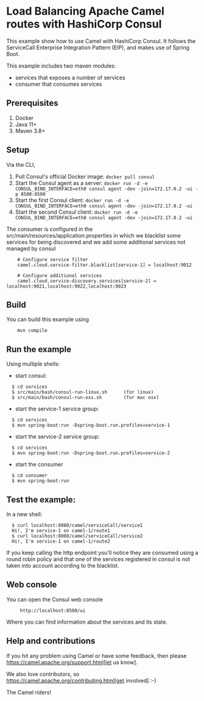 Load Balancing Apache Camel routes with HashiCorp Consul
==========================================

This example show how to use Camel with HashiCorp Consul.  It follows the ServiceCall Enterprise Integration Pattern (EIP), and makes use of Spring Boot.

This example includes two maven modules:

 - services that exposes a number of services
 - consumer that consumes services

## Prerequisites

1. Docker
2. Java 11+
3. Maven 3.8+

## Setup

Via the CLI,
1. Pull Consul's official Docker image: `docker pull consul`
1. Start the Consul agent as a server: `docker run -d -e CONSUL_BIND_INTERFACE=eth0 consul agent -dev -join=172.17.0.2 -ui -p 8500:8500`
1. Start the first Consul client: `docker run -d -e CONSUL_BIND_INTERFACE=eth0 consul agent -dev -join=172.17.0.2 -ui`
1. Start the second Consul client: `docker run -d -e CONSUL_BIND_INTERFACE=eth0 consul agent -dev -join=172.17.0.2 -ui`

The consumer is configured in the src/main/resources/application.properties in which we blacklist some services for being discovered and we add some additional services not managed by consul

```
    # Configure service filter
    camel.cloud.service-filter.blacklist[service-1] = localhost:9012

    # Configure additional services
    camel.cloud.service-discovery.services[service-2] = localhost:9021,localhost:9022,localhost:9023
```

## Build

You can build this example using

```
    mvn compile
```

## Run the example

Using multiple shells:

 - start consul:

```
  $ cd services
  $ src/main/bash/consul-run-linux.sh      (for linux)
  $ src/main/bash/consul-run-osx.sh        (for mac osx)
```

 - start the service-1 service group:

```
  $ cd services
  $ mvn spring-boot:run -Dspring-boot.run.profiles=service-1
```

  - start the service-2 service group:

```
  $ cd services
  $ mvn spring-boot:run -Dspring-boot.run.profiles=service-2
```

  - start the consumer

```
  $ cd consumer
  $ mvn spring-boot:run
```

## Test the example:

In a new shell:

```
  $ curl localhost:8080/camel/serviceCall/service1
  Hi!, I'm service-1 on camel-1/route1
  $ curl localhost:8080/camel/serviceCall/service2
  Hi!, I'm service-1 on camel-1/route2
```

If you keep calling the http endpoint you'll notice they are consumed using a round robin policy and that one of the services registered in consul is not taken into account according to the blacklist.

## Web console

You can open the Consul web console

```
     http://localhost:8500/ui
```

Where you can find information about the services and its state.
     
## Help and contributions

If you hit any problem using Camel or have some feedback, then please
https://camel.apache.org/support.html[let us know].

We also love contributors, so
https://camel.apache.org/contributing.html[get involved] :-)

The Camel riders!

